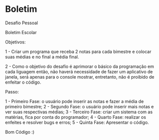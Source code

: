 # Boletim
Desafio Pessoal

Boletim Escolar

Objetivos:

1 - Criar um programa que receba 2 notas para cada bimestre e colocar suas médias
e no final a média final.

2 - Como o objetivo do desafio é aprimorar o básico da programação em cada liguagem
então, não haverá necessidade de fazer um aplicativo de janela, será apenas para o
console mostrar, entretanto, não é proibido de enfeitar o código.

Passo:

1 - Primeiro Fase: o usuário pode inserir as notas e fazer a média de primeiro bimestre;
2 - Segundo Fase: o usuário pode inserir mais notas e ver suas respectivas médias;
3 - Terceiro Fase: criar um sistema com as matérias, fica por conta do programador;
4 - Quarto Fase: realizar os enfeites e resolver bugs e erros;
5 - Quinta Fase: Apresentar o código.

Bom Código :)
